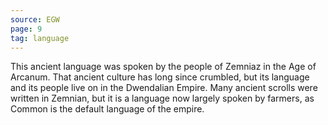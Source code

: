 ```yaml
---
source: EGW
page: 9
tag: language
---
```


This ancient language was spoken by the people of Zemniaz in the Age of Arcanum. That ancient culture has long since crumbled, but its language and its people live on in the Dwendalian Empire. Many ancient scrolls were written in Zemnian, but it is a language now largely spoken by farmers, as Common is the default language of the empire.

